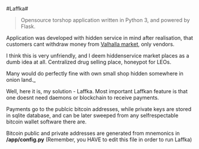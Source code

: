 #Laffka#
>Opensource torshop application written in Python 3, and powered by Flask.

Application was developed with hidden service in mind after realisation, that customers cant withdraw money from [Valhalla market](valhallaxmn3fydu.onion), only vendors.

I think this is very unfriendly, and I deem hiddenservice market places as a dumb idea at all. Centralized drug selling place, honeypot for LEOs.

Many would do perfectly fine with own small shop hidden somewhere in onion land._

Well, here it is, my solution - Laffka. Most important Laffkan feature is that one doesnt need daemons or blockchain to receive payments.

Payments go to the publcic bitcoin addresses, while private keys are stored in sqlite database, and can be later sweeped from any selfrespectable bitcoin wallet software there are.

Bitcoin public and private addresses are generated from mnemonics in __/app/config.py__ (Remember, you HAVE to edit this file in order to run Laffka)
